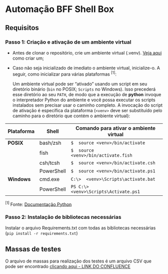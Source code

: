 # Automação BFF Shell Box

## Requisitos

### Passo 1: Criação e ativação de um ambiente virtual

- Antes de clonar o repositório, crie um ambiente virtual (.venv). [Veja aqui](https://code.visualstudio.com/docs/python/environments) como criar um;

- Caso não seja inicializado de imediato o ambiente virtual, inicialize-o. A seguir, como inicializar para várias plataformas <sup>[1]</sup>:

    Um ambiente virtual pode ser “ativado” usando um script em seu diretório binário (`bin`  no POSIX;  `Scripts`  no Windows). Isso precederá esse diretório ao seu  `PATH`, de modo que a execução de  **python**  invoque o interpretador Python do ambiente e você possa executar os scripts instalados sem precisar usar o caminho completo. A invocação do script de ativação é específica da plataforma (`<venv>`  deve ser substituído pelo caminho para o diretório que contém o ambiente virtual):

| Plataforma | Shell | Comando para ativar o ambiente virtual |
|--|--|--|
| **POSIX** | bash/zsh | `$  source <venv>/bin/activate` |
|| fish | `$  source  <venv>/bin/activate.fish` |
|| csh/tcsh | `$  source <venv>/bin/activate.csh` |
|| PowerShell | `$  source <venv>/bin/activate.ps1` |
| **Windows** | cmd.exe | `C:\>  <venv>\Scripts\activate.bat` |
|| PowerShell | `PS C:\>  <venv>\Scripts\Activate.ps1` |

<sup> [1] </sup>Fonte: [Documentação Python](https://docs.python.org/pt-br/dev/library/venv.html)

### Passo 2: Instalação de bibliotecas necessárias

Instalar o arquivo Requirements.txt com todas as bibliotecas necessárias (`pip install -r requirements.txt`)

## Massas de testes

O arquivo de massas para realização dos testes é um arquivo CSV que pode ser encontrado [clicando aqui - LINK DO CONFLUENCE](#)
